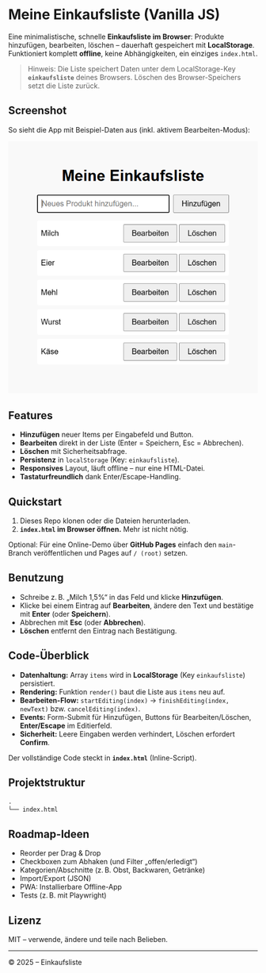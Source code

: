 # Meine Einkaufsliste (Vanilla JS)

Eine minimalistische, schnelle **Einkaufsliste im Browser**: Produkte hinzufügen, bearbeiten, löschen – dauerhaft gespeichert mit **LocalStorage**. Funktioniert komplett **offline**, keine Abhängigkeiten, ein einziges `index.html`.

> Hinweis: Die Liste speichert Daten unter dem LocalStorage-Key **`einkaufsliste`** deines Browsers. Löschen des Browser-Speichers setzt die Liste zurück.

## Screenshot

So sieht die App mit Beispiel-Daten aus (inkl. aktivem Bearbeiten-Modus):

![Screenshot: Einkaufsliste](preview.png)

## Features

- **Hinzufügen** neuer Items per Eingabefeld und Button.
- **Bearbeiten** direkt in der Liste (Enter = Speichern, Esc = Abbrechen).
- **Löschen** mit Sicherheitsabfrage.
- **Persistenz** in `localStorage` (Key: `einkaufsliste`).
- **Responsives** Layout, läuft offline – nur eine HTML-Datei.
- **Tastaturfreundlich** dank Enter/Escape-Handling.

## Quickstart

1. Dieses Repo klonen oder die Dateien herunterladen.
2. **`index.html` im Browser öffnen.** Mehr ist nicht nötig.

Optional: Für eine Online-Demo über **GitHub Pages** einfach den `main`-Branch veröffentlichen und Pages auf `/ (root)` setzen.

## Benutzung

- Schreibe z. B. „Milch 1,5%“ in das Feld und klicke **Hinzufügen**.
- Klicke bei einem Eintrag auf **Bearbeiten**, ändere den Text und bestätige mit **Enter** (oder **Speichern**).
- Abbrechen mit **Esc** (oder **Abbrechen**).
- **Löschen** entfernt den Eintrag nach Bestätigung.

## Code-Überblick

- **Datenhaltung:** Array `items` wird in **LocalStorage** (Key `einkaufsliste`) persistiert.
- **Rendering:** Funktion `render()` baut die Liste aus `items` neu auf.
- **Bearbeiten-Flow:** `startEditing(index)` → `finishEditing(index, newText)` bzw. `cancelEditing(index)`.
- **Events:** Form-Submit für Hinzufügen, Buttons für Bearbeiten/Löschen, **Enter/Escape** im Editierfeld.
- **Sicherheit:** Leere Eingaben werden verhindert, Löschen erfordert **Confirm**.

Der vollständige Code steckt in **`index.html`** (Inline-Script).

## Projektstruktur

```
.
└── index.html
```

## Roadmap-Ideen

- Reorder per Drag & Drop
- Checkboxen zum Abhaken (und Filter „offen/erledigt“)
- Kategorien/Abschnitte (z. B. Obst, Backwaren, Getränke)
- Import/Export (JSON)
- PWA: Installierbare Offline-App
- Tests (z. B. mit Playwright)

## Lizenz

MIT – verwende, ändere und teile nach Belieben.

---

© 2025 – Einkaufsliste
